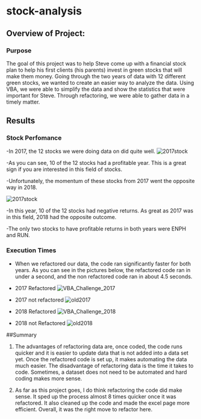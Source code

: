 # stock-analysis

## Overview of Project:
### Purpose
The goal of this project was to help Steve come up with a financial stock plan to help his first clients (his parents) invest in green stocks that will make them money. Going through the two years of data with 12 different green stocks, we wanted to create an easier way to analyze the data. Using VBA, we were able to simplify the data and show the statistics that were important for Steve. Through refactoring, we were able to gather data in a timely matter.



## Results
### Stock Perfomance
-In 2017, the 12 stocks we were doing data on did quite well. 
![2017stock](/Users/JSTEINY/Desktop/Bootcamp/stock-analysis/2017stock.png)

-As you can see, 10 of the 12 stocks had a profitable year. This is a great sign if you are interested in this field of stocks.


-Unfortunately, the momentum of these stocks from 2017 went the opposite way in 2018.

![2017stock](/Users/JSTEINY/Desktop/Bootcamp/stock-analysis/2018stock.png)

-In this year, 10 of the 12 stocks had negative returns. As great as 2017 was in this field, 2018 had the opposite outcome.

-The only two stocks to have profitable returns in both years were ENPH and RUN.

### Execution Times
- When we refactored our data, the code ran significantly faster for both years. As you can see in the pictures below, the refactored code ran in under a second, and the non refactored code ran in about 4.5 seconds.

- 2017 Refactored ![VBA_Challenge_2017](/Users/JSTEINY/Desktop/Bootcamp/stock-analysis/Resources/VBA_Challenge_2017.png)
- 2017 not refactored ![old2017](/Users/JSTEINY/Desktop/Bootcamp/stock-analysis/old2017.png)

- 2018 Refactored ![VBA_Challenge_2018](/Users/JSTEINY/Desktop/Bootcamp/stock-analysis/Resources/VBA_Challenge_2018.png)
- 2018 not Refactored ![old2018](/Users/JSTEINY/Desktop/Bootcamp/stock-analysis/old2018.png)



   



##Summary

1. The advantages of refactoring data are, once coded, the code runs quicker and it is easier to update data that is not added into a data set yet. Once the refactored code is set up, it makes automating the data much easier. The disadvantage of refactoring data is the time it takes to code. Sometimes, a dataset does not need to be automated and hard coding makes more sense.

2. As far as this project goes, I do think refactoring the code did make sense. It sped up the process almost 8 times quicker once it was refactored. It also cleaned up the code and made the excel page more efficient. Overall, it was the right move to refactor here.
